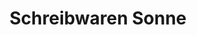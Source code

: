 ---
title: "Schreibwaren Sonne"
url: /muelheim-an-der-mosel/schreibwaren-sonne/
shop: Schreibwaren
---